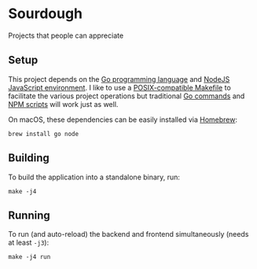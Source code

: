 # Sourdough

Projects that people can appreciate

## Setup

This project depends on the [Go programming language](https://golang.org/dl/) and [NodeJS JavaScript environment](https://nodejs.org/en).
I like to use a [POSIX-compatible Makefile](https://pubs.opengroup.org/onlinepubs/9699919799.2018edition/utilities/make.html) to facilitate the various project operations but traditional [Go commands](https://pkg.go.dev/cmd/go) and [NPM scripts](https://docs.npmjs.com/cli/v9/commands/npm-run-script) will work just as well.

On macOS, these dependencies can be easily installed via [Homebrew](https://brew.sh/):

```
brew install go node
```

## Building

To build the application into a standalone binary, run:

```
make -j4
```

## Running

To run (and auto-reload) the backend and frontend simultaneously (needs at least `-j3`):

```
make -j4 run
```
